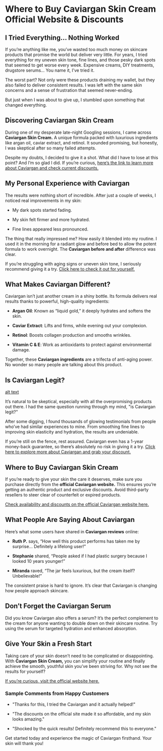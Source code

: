 # Where to Buy Caviargan Skin Cream Official Website & Discounts

I Tried Everything… Nothing Worked
----------------------------------

If you’re anything like me, you’ve wasted too much money on skincare products that promise the world but deliver very little. For years, I tried everything for my uneven skin tone, fine lines, and those pesky dark spots that seemed to get worse every week. Expensive creams, DIY treatments, drugstore serums… You name it, I’ve tried it.

The worst part? Not only were these products draining my wallet, but they also failed to deliver consistent results. I was left with the same skin concerns and a sense of frustration that seemed never-ending.

But just when I was about to give up, I stumbled upon something that changed everything.

Discovering Caviargan Skin Cream
--------------------------------

During one of my desperate late-night Googling sessions, I came across **Caviargan Skin Cream.** A unique formula packed with luxurious ingredients like argan oil, caviar extract, and retinol. It sounded promising, but honestly, I was skeptical after so many failed attempts.

Despite my doubts, I decided to give it a shot. What did I have to lose at this point? And I’m so glad I did. If you’re curious, [here’s the link to learn more about Caviargan and check current discounts.](https://cutt.ly/yrowvr7T)

My Personal Experience with Caviargan
-------------------------------------

The results were nothing short of incredible. After just a couple of weeks, I noticed real improvements in my skin:

*   My dark spots started fading.
    
*   My skin felt firmer and more hydrated.
    
*   Fine lines appeared less pronounced.
    

The thing that really impressed me? How easily it blended into my routine. I used it in the morning for a radiant glow and before bed to allow the potent formula to work overnight. The **Caviargan before and after** difference was clear.

If you’re struggling with aging signs or uneven skin tone, I seriously recommend giving it a try. [Click here to check it out for yourself.](https://cutt.ly/yrowvr7T)

What Makes Caviargan Different?
-------------------------------

Caviargan isn’t just another cream in a shiny bottle. Its formula delivers real results thanks to powerful, high-quality ingredients:

*   **Argan Oil**: Known as “liquid gold,” it deeply hydrates and softens the skin.
    
*   **Caviar Extract**: Lifts and firms, while evening out your complexion.
    
*   **Retinol**: Boosts collagen production and smooths wrinkles.
    
*   **Vitamin C & E**: Work as antioxidants to protect against environmental damage.
    

Together, these **Caviargan ingredients** are a trifecta of anti-aging power. No wonder so many people are talking about this product.

Is Caviargan Legit?
-------------------
[alt text](https://caviargan.com/caviss/images/product-img.pngl)

It’s natural to be skeptical, especially with all the overpromising products out there. I had the same question running through my mind, "is Caviargan legit?"

After some digging, I found thousands of glowing testimonials from people who’ve had similar experiences to mine. From smoothing fine lines to improving skin elasticity and hydration, the results are undeniable.

If you’re still on the fence, rest assured. Caviargan even has a 1-year money-back guarantee, so there’s absolutely no risk in giving it a try. [Click here to explore more about Caviargan and grab your discount.](https://cutt.ly/yrowvr7T)

Where to Buy Caviargan Skin Cream
---------------------------------

If you’re ready to give your skin the care it deserves, make sure you purchase directly from the **official Caviargan website.** This ensures you’re getting an authentic product and exclusive discounts. Avoid third-party resellers to steer clear of counterfeit or expired products.

[Check availability and discounts on the official Caviargan website here.](https://cutt.ly/yrowvr7T)

What People Are Saying About Caviargan
--------------------------------------

Here’s what some users have shared in **Caviargan reviews** online:

*   **Ruth P.** says, “How well this product performs has taken me by surprise… Definitely a lifelong user!”
    
*   **Stephanie** shared, “People asked if I had plastic surgery because I looked 10 years younger!”
    
*   **Miranda** raved, “The jar feels luxurious, but the cream itself? Unbelievable!”
    

The consistent praise is hard to ignore. It’s clear that Caviargan is changing how people approach skincare.

Don’t Forget the Caviargan Serum
--------------------------------

Did you know Caviargan also offers a serum? It’s the perfect complement to the cream for anyone wanting to double down on their skincare routine. Try using the serum for targeted hydration and enhanced absorption.

Give Your Skin a Fresh Start
----------------------------

Taking care of your skin doesn’t need to be complicated or disappointing. With **Caviargan Skin Cream,** you can simplify your routine and finally achieve the smooth, youthful skin you’ve been striving for. Why not see the results for yourself?

[If you’re curious, visit the official website here.](https://cutt.ly/yrowvr7T)

### **Sample Comments from Happy Customers**

*   "Thanks for this, I tried the Caviargan and it actually helped!"
    
*   "The discounts on the official site made it so affordable, and my skin looks amazing."
    
*   "Shocked by the quick results! Definitely recommend this to everyone."
    

Get started today and experience the magic of Caviargan firsthand. Your skin will thank you!
